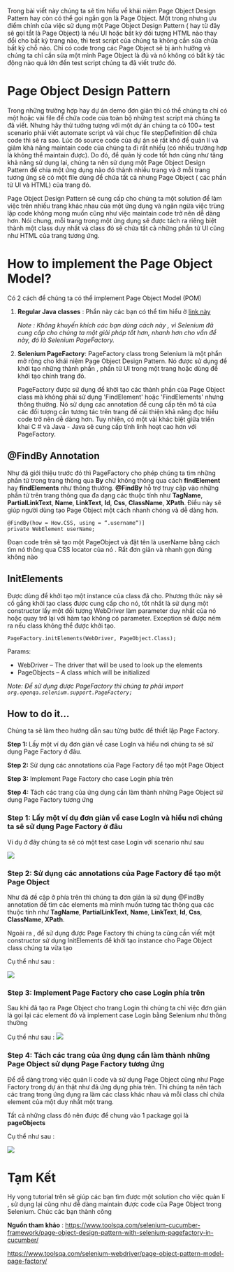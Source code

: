 Trong bài viết này chúng ta sẽ tìm hiểu về khái niệm Page Object Design Pattern hay còn có thể gọi ngắn gọn là Page Object. Một trong nhưng ưu điểm chính của việc sử dụng một Page Object Design Pattern ( hay từ đây sẽ gọi tắt là Page Object) là nếu UI hoặc bất kỳ đối tượng HTML nào thay đổi cho bất kỳ trang nào, thì test script của chúng ta không cần sửa chữa bất kỳ chỗ nào. Chỉ có code trong các Page Object sẽ bị ảnh hưởng và chúng ta chỉ cần sửa một mình Page Object là đủ và nó không có bất kỳ tác động nào quá lớn đến test script chúng ta đã viết trước đó. 

# Page Object Design Pattern

Trong những trường hợp hay dự án demo đơn giản thì có thể chúng ta chỉ có một hoặc vài file để chứa code của toàn bộ những test script mà chúng ta đã viết. Nhưng hãy thử tưởng tượng với một dự án chúng ta có 100+ test scenario phải viết automate script và vài chục file stepDefinition để chứa code thì sẽ ra sao. Lúc đó source code của dự án sẽ rất khó để quản lí và giảm khả năng maintain code của chúng ta đi rất nhiều (có nhiều trường hợp là không thể maintain được). Do đó, để quản lý code tốt hơn cũng như tăng khả năng sử dụng lại, chúng ta nên sử dụng một Page Object Design Pattern để chia một ứng dụng nào đó thành nhiều trang và ở mỗi trang tương ứng sẽ có một file dùng để chứa tất cả nhưng Page Object ( các phần tử UI và HTML) của trang đó.

Page Object Design Pattern sẽ cung cấp cho chúng ta một solution để làm việc trên nhiều trang khác nhau của một ứng dụng và ngăn ngừa việc trùng lặp code không mong muốn cũng như việc maintain code trở nên dễ dàng hơn. Nói chung, mỗi trang trong một ứng dụng sẽ được tách ra riêng biệt thành một class duy nhất và class đó sẽ chứa tất cả những phần tử UI cũng như HTML của trang tương ứng.

# How to implement the Page Object Model?

Có 2 cách để chúng ta có thể implement Page Object Model (POM)

1. **Regular Java classes** : Phần này các bạn có thể tìm hiểu ở [link này](https://www.toolsqa.com/selenium-webdriver/page-object-model/)

    *Note : Không khuyến khích các bạn dùng cách này , vì Selenium đã cung cấp cho chúng ta một giải pháp tốt hơn, nhanh hơn cho vấn đề này, đó là Selenium PageFactory.*

2. **Selenium PageFactory**: PageFactory class trong Selenium là một phần mở rộng cho khái niệm Page Object Design Pattern. Nó được sử dụng để khởi tạo những thành phần , phần tử UI trong một trang hoặc dùng để khởi tạo chính trang đó.

    PageFactory được sử dụng để khởi tạo các thành phần của Page Object class mà không phải sử dụng 'FindElement' hoặc 'FindElements' nhưng thông thường. Nó sử dụng các annotation để cung cấp tên mô tả của các đối tượng cần tương tác trên trang để cải thiện khả năng đọc hiểu code trở nên dễ dàng hơn. Tuy nhiên, có một vài khác biệt giữa triển khai C # và Java - Java sẽ cung cấp tính linh hoạt cao hơn với PageFactory.

## @FindBy Annotation

Như đã giới thiệu trước đó thì PageFactory cho phép chúng ta tìm những phần tử trong trang thông qua **By** chứ không thông qua cách **findElement** hay **findElements** như thông thường. **@FindBy** hỗ trợ truy cập vào những phần tử trên trang thông qua đa dạng các thuộc tính như **TagName**, **PartialLinkText**, **Name**, **LinkText**, **Id**, **Css**, **ClassName**, **XPath**. Điều này sẽ giúp người dùng tạo Page Object một cách nhanh chóng và dễ dàng hơn.

```
@FindBy(how = How.CSS, using = “.username“)]
private WebElement userName;
```

Đoạn code trên sẽ tạo một PageObject và đặt tên là userName bằng cách tìm nó thông qua CSS locator của nó . Rất đơn giản và nhanh gọn đúng không nào

## InitElements

Được dùng để khởi tạo một instance của class đã cho. Phương thức này sẽ cố gắng khởi tạo class được cung cấp cho nó, tốt nhất là sử dụng một constructor lấy một đối tượng WebDriver làm parameter duy nhất của nó hoặc quay trở lại với hàm tạo không có parameter. Exception sẽ được ném ra nếu class không thể được khởi tạo.

`PageFactory.initElements(WebDriver, PageObject.Class);`

Params:
* WebDriver – The driver that will be used to look up the elements
* PageObjects – A class which will be initialized

*Note: Để sử dụng được PageFactory thì chúng ta phải import `org.openqa.selenium.support.PageFactory;`*

## How to do it…

Chúng ta sẽ làm theo hướng dẫn sau từng bước để thiết lập Page Factory.

**Step 1:** Lấy một ví dụ đơn giản về case LogIn và hiểu nơi chúng ta sẽ sử dụng Page Factory ở đâu.

**Step 2:** Sử dụng các annotations của Page Factory để tạo một Page Object

**Step 3:**  Implement Page Factory cho case Login phía trên 

**Step 4:** Tách các trang của ứng dụng cần làm thành những Page Object sử dụng Page Factory tương ứng


### Step 1: Lấy một ví dụ đơn giản về case LogIn và hiểu nơi chúng ta sẽ sử dụng Page Factory ở đâu

Ví dụ ở đây chúng ta sẽ có một test case Login với scenario như sau

![](https://images.viblo.asia/a1653945-47c4-488e-8d7e-09bffec732a9.png)


### Step 2: Sử dụng các annotations của Page Factory để tạo một Page Object

Như đã đề cập ở phía trên thì chúng ta đơn giản là sử dụng @FindBy annotation để tìm các elements mà mình muốn tương tác thông qua các thuộc tính như **TagName**, **PartialLinkText**, **Name**, **LinkText**, **Id**, **Css**, **ClassName**, **XPath**.

Ngoài ra , để sử dụng được Page Factory thì chúng ta cũng cần viết một constructor sử dụng InitElements để khởi tạo instance cho Page Object class chúng ta vừa tạo

Cụ thể như sau :

![](https://images.viblo.asia/9f31c37f-667d-44fa-ab28-c066ce12216b.png)


### Step 3:  Implement Page Factory cho case Login phía trên 

Sau khi đã tạo ra Page Object cho trang Login thì chúng ta chỉ việc đơn giản là gọi lại các element đó và implement case Login bằng Selenium như thông thường



Cụ thể như sau : 
![](https://images.viblo.asia/946e8f06-0849-43ec-9d8c-5aaaaa05cf08.png)


### Step 4: Tách các trang của ứng dụng cần làm thành những Page Object sử dụng Page Factory tương ứng

Để dễ dàng trong việc quản lí code và sử dụng Page Object cũng như Page Factory trong dự án thật như đã ứng dụng phía trên. Thì chúng ta nên tách các trang trong ứng dụng ra làm các class khác nhau và mỗi class chỉ chứa element của một duy nhất một trang.

Tất cả những class đó nên được để chung vào 1 package gọi là **pageObjects**

Cụ thể như sau :

![](https://images.viblo.asia/afabf1b6-5f0b-4c02-a0f2-c411123c88e9.png)


# Tạm Kết
Hy vọng tutorial trên sẽ giúp các bạn tìm được một solution cho việc quản lí , sử dụng lại cũng như dễ dàng maintain được code của Page Object trong Selenium. Chúc các bạn thành công


**Nguồn tham khảo** : https://www.toolsqa.com/selenium-cucumber-framework/page-object-design-pattern-with-selenium-pagefactory-in-cucumber/

  https://www.toolsqa.com/selenium-webdriver/page-object-pattern-model-page-factory/
